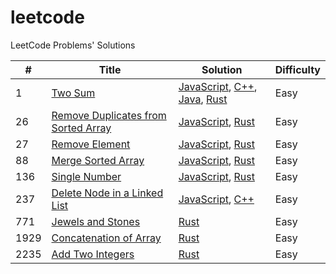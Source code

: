 # leetcode

LeetCode Problems' Solutions

| # | Title | Solution | Difficulty |
|---| ----- | -------- | ---------- |
|1|[Two Sum](https://leetcode.com/problems/two-sum/)| [JavaScript](./algorithms/two-sum/javascript/two-sum.js), [C++](./algorithms/two-sum/cpp/two-sum.cpp), [Java](./algorithms/two-sum/java/two-sum.java), [Rust](./algorithms//two-sum/rust/two-sum.rs)|Easy|
|26|[Remove Duplicates from Sorted Array](https://leetcode.com/problems/remove-duplicates-from-sorted-array/)|[JavaScript](./algorithms/remove-duplicates-from-sorted-array/javascript/remove-duplicates-from-sorted-array.js), [Rust](./algorithms/remove-duplicates-from-sorted-array/rust/remove-duplicates-from-sorted-array.rs)|Easy|
|27|[Remove Element](https://leetcode.com/problems/remove-element/)|[JavaScript](./algorithms/remove-element/javascript/remove-element.js), [Rust](./algorithms/remove-element/rust/remove-element.rs)|Easy|
|88|[Merge Sorted Array](https://leetcode.com/problems/merge-sorted-array/)|[JavaScript](./algorithms/merge-sorted-array/javascript/merge-sorted-array.js), [Rust](./algorithms/merge-sorted-array/rust/merge-sorted-array.rs)|Easy|
|136|[Single Number](https://leetcode.com/problems/single-number/)|[JavaScript](./algorithms/single-number/javascript/single-number.js), [Rust](./algorithms/single-number/rust/single-number.rs)|Easy|
|237|[Delete Node in a Linked List](https://leetcode.com/problems/delete-node-in-a-linked-list/)|[JavaScript](./algorithms/delete-node-in-a-linked-list/javascript/delete-node-in-a-linked-list.js), [C++](./algorithms/delete-node-in-a-linked-list/cpp/delete-node-in-a-linked-list.cpp)|Easy|
|771|[Jewels and Stones](https://leetcode.com/problems/jewels-and-stones/)|[Rust](./algorithms/jewels-and-stones/rust/jewels-and-stones.rs)|Easy|
|1929|[Concatenation of Array](https://leetcode.com/problems/concatenation-of-array/)|[Rust](./algorithms/concatenation-of-array/rust/concatenation-of-array.rs)|Easy|
|2235|[Add Two Integers](https://leetcode.com/problems/add-two-integers/)|[Rust](./algorithms/add-two-integers/rust/add-two-integers.rs)|Easy|

